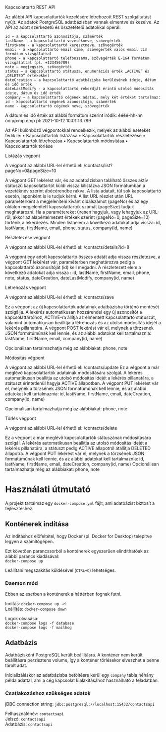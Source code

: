 Kapcsolattartó REST API

Az alábbi API kapcsolattartók kezelésére létrehozott REST szolgáltatást nyújt. Az adatok PostgreSQL adatbázisban 
vannak elmentve és kezelve. Az API az adott szerkezetű és összetételű adatokkal operál:

    id – a kapcsolattartó azonosítója, számérték
    lastName - a kapcsolattartó vezetékneve, szövegérték
    firstName - a kapcsolattartó keresztneve, szövegérték
    email - a kapcsolattartó email címe, szövegérték valós email cím formátum vizsgálattal
    phone - a kapcsolattartó telefonszáma, szövegérték E-164 formátum vizsgálattal (pl. +123456789)
    note – megjegyzés, szövegérték
    status – a kapcsolattartó státusza, enumerációs érték „ACTIVE” és „DELETED” értékekkel
    dateCreation – a kapcsolattartó adatbázisba kerülésének ideje, dátum és idő érték
    dateLastModify - a kapcsolattartó rekordját érintő utolsó módosítás ideje, dátum és idő érték
    company – a kapcsolattartó cégének adatai, mely két értéket tartalmaz:
	id - kapcsolattartó cégének azonosítója, számérték
	name - kapcsolattartó cégének neve, szövegérték


A dátum és idő érték az alábbi formátum szerint iródik:
éééé-hh-nn óó:pp:mp.emp
pl: 2021-10-12 10:01:13.789

Az API különböző végpontokkal rendelkezik, melyek az alábbi eseteket fedik le:
•	Kapcsolattartók listázása
•	Kapcsolattartók részletezése
•	Kapcsolattartók létrehozása
•	Kapcsolattartók módosítása 
•	Kapcsolattartók törlése




Listázás végpont

A végpont az alábbi URL-lel érhető el:
/contacts/list?pageNo=0&pageSize=10

A végpont GET lekérést vár, és az adatbázisban található összes aktív státuszú kapcsolattartót küldi vissza kilistázva 
JSON formátumban a vezetéknév szerint ábécérendbe rakva. A lista adatait, túl sok kapcsolattartó esetén, laponként is 
le tudjuk kérni. A list URL részlet után URL paraméterként a megjeleníteni kívánt oldalszámot (pageNo) és az egy oldalon 
megjelenített kapcsolattartók számát (pageSize) tudjuk meghatározni. Ha a paramétereket üresen hagyjuk, vagy lehagyjuk az 
URL-ről, akkor az alapértelmezett értékek szerint (pageNo=0, pageSize=10) történik a lekérdezés.
Minden listaelem a következő adatokat adja vissza: id, lastName, firstName, email, phone, status, company(id, name)




Részletezése végpont

A végpont az alábbi URL-lel érhető el:
/contacts/details?id=8

A végpont egy adott kapcsolattartó összes adatát adja vissza részletezve, a végpont GET lekérést vár, paraméterben 
meghatározva pedig a kapcsolattartó azonosítóját (id) kell megadni.
A részletezett elem a következő adatokat adja vissza : id, lastName, firstName, email, phone, note, status, 
dateCreation, dateLastModify, company(id, name)




Létrehozás végpont

A végpont az alábbi URL-lel érhető el:
/contacts/save

Ez a végpont az új kapcsolattartók adatainak adatbázisba történő mentését szolgálja. A lekérés automatikusan 
hozzárendel egy új azonosítót a kapcsolattartóhoz, ACTIVE-ra állítja az elmentett kapcsolattartó státuszát, valamint 
automatikusan beállítja a létrehozás és az utolsó módosítás idejét a lekérés pillanatára. A végpont POST lekérést vár 
el, melynek a törzsének JSON formátúmúnak kell lennie, és az alábbi adatokat kell tartalmaznia: lastName, firstName, 
email, company(id, name)

Opcionálisan tartalmazhatja még az alábbiakat: phone, note




Módosítás végpont

A végpont az alábbi URL-lel érhető el:
/contacts/update
Ez a végpont a már meglévő kapcsolattartók adatainak módosítására szolgál. A lekérés automatikusan beállítja az utolsó 
módosítás idejét a lekérés pillanatára, a státuszt érintetlenül hagyja ACTIVE állapotban. A végpont PUT lekérést vár el, 
melynek a törzsének JSON formátúmúnak kell lennie, és az alábbi adatokat kell tartalmaznia: id, lastName, firstName, 
email, dateCreation, company(id, name)

Opcionálisan tartalmazhatja még az alábbiakat: phone, note




Törlés végpont

A végpont az alábbi URL-lel érhető el:
/contacts/delete

Ez a végpont a már meglévő kapcsolattartók státuszának módosítására szolgál. A lekérés automatikusan beállítja az utolsó 
módosítás idejét a lekérés pillanatára, a státuszt pedig ACTIVE állapotról átállítja DELETED állapotra. A végpont PUT 
lekérést vár el, melynek a törzsének JSON formátúmúnak kell lennie, és az alábbi adatokat kell tartalmaznia: id, lastName, 
firstName, email, dateCreation, company(id, name)
Opcionálisan tartalmazhatja még az alábbiakat: phone, note





# Használati útmutató

A projekt tartalmaz egy `docker-compose.yml` fájlt, ami adatbázist biztosít a fejlesztéshez.

## Konténerek indítása

Az indításhoz előfeltétel, hogy Docker (pl. Docker for Desktop) telepítve legyen a számítógépen.

Ezt követően parancssorból a konténerek egyszerűen elindíthatóak az alábbi parancs kiadásával:  
`docker-compose up`

Leállítani megszakítás küldésével (`CTRL+C`) lehetséges.

### Daemon mód

Ebben az esetben a konténerek a háttérben fognak futni.

Indítás: `docker-compose up -d`  
Leállítás: `docker-compose down`

Logok olvasása:  
`docker-compose logs -f database`  
`docker-compose logs -f mailhog`

## Adatbázis

Adatbázisként PostgreSQL került beállításra. A konténer nem került beállításra perzisztens volume, így a konténer
törlésekor elveszhet a benne tárolt adat.

Inicializáláskor az adatbázisba betöltésre kerül egy `company` tábla néhány példa adattal, ami a cég kapcsolat
kialakításához használható a feladatban.

### Csatlakozáshoz szükséges adatok

jDBC connection string: `jdbc:postgresql://localhost:15432/contactsapi`

Felhasználónév: `contactsapi`  
Jelszó: `contactsapi`  
Adatbázis: `contactsapi`
